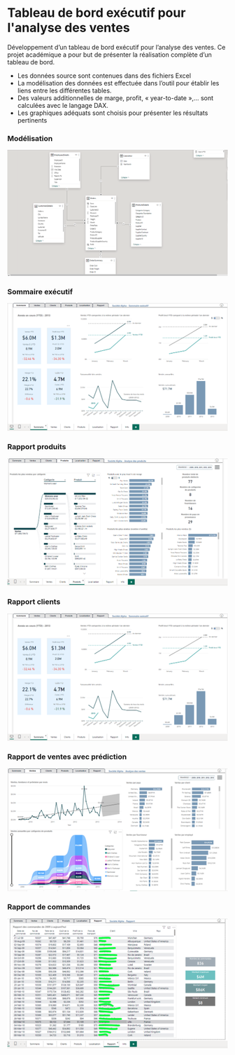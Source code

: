 # Tableau de bord exécutif pour l'analyse des ventes

Développement d’un tableau de bord exécutif pour l’analyse des ventes. Ce projet académique a pour but de présenter la réalisation complète d’un tableau de bord. 
- Les données source sont contenues dans des fichiers Excel
- La modélisation des données est effectuée dans l’outil pour établir les liens entre les différentes tables.
- Des valeurs additionnelles de marge, profit, « year-to-date »,… sont calculées avec le langage DAX.
- Les graphiques adéquats sont choisis pour présenter les résultats pertinents

### Modélisation ###
![screenshot](modeling.png)

### Sommaire exécutif ###
![screenshot](exec_tab.png)

### Rapport produits ###
![screenshot](product_tab.png)

### Rapport clients ###
![screenshot](exec_tab.png)

### Rapport de ventes avec prédiction ###
![screenshot](sales_tab.png)

### Rapport de commandes ###
![screenshot](work_report_sales.png)

